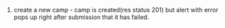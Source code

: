 1. create a new camp - camp is created(res status 201) but alert with error pops up right after submission that it has failed.
